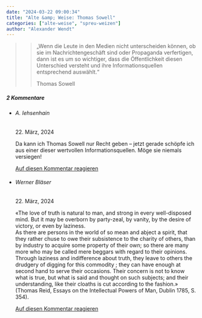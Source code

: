 ```yaml
---
date: "2024-03-22 09:00:34"
title: "Alte &amp; Weise: Thomas Sowell"
categories: ["alte-weise", "spreu-weizen"]
author: "Alexander Wendt"
---
```


>> „Wenn die Leute in den Medien nicht unterscheiden können, ob sie im
>> Nachrichtengeschäft sind oder Propaganda verfertigen, dann ist es um
>> so wichtiger, dass die Öffentlichkeit diesen Unterschied versteht und ihre
>> Informationsquellen entsprechend auswählt.“
>> 
>> Thomas Sowell

<!--more-->
<h5 class="comments-h">
2 Kommentare </h5>
<ul class="commentlist">
<li class="comment even thread-even depth-1 clearfix" id="li-comment-120637">
<h6 class="author">A. Iehsenhain</h6> <span class="date">22. März, 2024</span>



Da kann ich Thomas Sowell nur Recht geben &#8211; jetzt gerade schöpfe ich aus einer dieser wertvollen Informationsquellen. Möge sie niemals versiegen!

<a rel="nofollow" class="comment-reply-link" href="#comment-120637" data-commentid="120637" data-postid="18578" data-belowelement="comment-120637" data-respondelement="respond" data-replyto="Antworte auf A. Iehsenhain" aria-label="Antworte auf A. Iehsenhain">Auf diesen Kommentar reagieren</a> 


</li>
<li class="comment odd alt thread-odd thread-alt depth-1 clearfix" id="li-comment-120638">
<h6 class="author">Werner Bläser</h6> <span class="date">22. März, 2024</span>



«The love of truth is natural to man, and strong in every well-disposed mind. But it may be overborn by party-zeal, by vanity, by the desire of victory, or even by laziness.<br>
As there are persons in the world of so mean and abject a spirit, that they rather chuse to owe their subsistence to the charity of others, than by industry to acquire some property of their own; so there are many more who may be called mere beggars with regard to their opinions. Through laziness and indifference about truth, they leave to others the drudgery of digging for this commodity ; they can have enough at second hand to serve their occasions. Their concern is not to know what is true, but what is said and thought on such subjects; and their understanding, like their cloaths is cut according to the fashion.»<br>
(Thomas Reid, Essays on the Intellectual Powers of Man, Dublin 1785, S. 354).

<a rel="nofollow" class="comment-reply-link" href="#comment-120638" data-commentid="120638" data-postid="18578" data-belowelement="comment-120638" data-respondelement="respond" data-replyto="Antworte auf Werner Bläser" aria-label="Antworte auf Werner Bläser">Auf diesen Kommentar reagieren</a> 


</li>
</ul>
